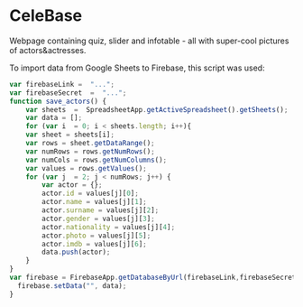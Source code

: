 # CeleBase
Webpage containing quiz, slider and infotable - all with super-cool pictures of actors&amp;actresses. 

To import data from Google Sheets to Firebase, this script was used:


```javascript
var firebaseLink =  "...";
var firebaseSecret  =  "...";
function save_actors() {
    var sheets  =  SpreadsheetApp.getActiveSpreadsheet().getSheets();
    var data = [];
    for (var i  = 0; i < sheets.length; i++){
    var sheet = sheets[i];
    var rows = sheet.getDataRange();
    var numRows = rows.getNumRows();
    var numCols = rows.getNumColumns();
    var values = rows.getValues();
    for (var j  = 2; j < numRows; j++) {
        var actor = {};
        actor.id = values[j][0];
        actor.name = values[j][1];
        actor.surname = values[j][2];
        actor.gender = values[j][3];
        actor.nationality = values[j][4];
        actor.photo = values[j][5];
        actor.imdb = values[j][6];
        data.push(actor);
    }
}
var firebase = FirebaseApp.getDatabaseByUrl(firebaseLink,firebaseSecret);
  firebase.setData("", data);
}
```